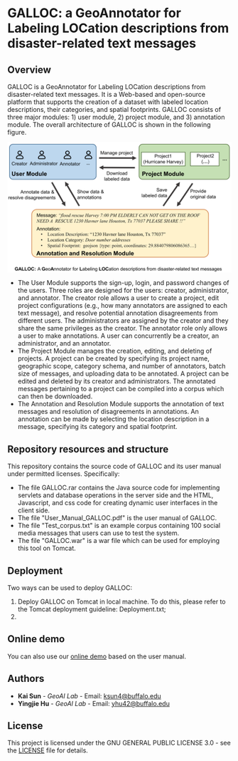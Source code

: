 # GALLOC: a GeoAnnotator for Labeling LOCation descriptions from disaster-related text messages

## Overview
GALLOC is a GeoAnnotator for Labeling LOCation descriptions from disaster-related text messages. It is a Web-based and open-source platform that supports the creation of a dataset with labeled location descriptions, their categories, and spatial footprints. 
GALLOC consists of three major modules: 1) user module, 2) project module, and 3) annotation module. The overall architecture of GALLOC is shown in the following figure.
<p align="center">
<img align="center" src="fig/overall_architecture.png" width="600" />
</p>

* The User Module supports the sign-up, login, and password changes of the users. Three roles are designed for the users: creator, administrator, and annotator. The creator role allows a user to create a project, edit project configurations (e.g., how many annotators are assigned to each text message), and resolve potential annotation disagreements from different users. The administrators are assigned by the creator and they share the same privileges as the creator. The annotator role only allows a user to make annotations. A user can concurrently be a creator, an administrator, and an annotator.
* The Project Module manages the creation, editing, and deleting of projects. A project can be created by specifying its project name, geographic scope, category schema, and number of annotators, batch size of messages, and uploading data to be annotated. A project can be edited and deleted by its creator and administrators. The annotated messages pertaining to a project can be compiled into a corpus which can then be downloaded. 
* The Annotation and Resolution Module supports the annotation of text messages and resolution of disagreements in annotations. An annotation can be made by selecting the location description in a message, specifying its category and spatial footprint.

## Repository resources and structure
This repository contains the source code of GALLOC and its user manual under permitted licenses. Specifically:
* The file GALLOC.rar contains the Java source code for implementing servlets and database operations in the server side and the HTML, Javascript, and css code for creating dynamic user interfaces in the client side.
* The file "User_Manual_GALLOC.pdf" is the user manual of GALLOC.
* The file "Test_corpus.txt" is an example corpus containing 100 social media messages that users can use to test the system.
* The file "GALLOC.war" is a war file which can be used for employing this tool on Tomcat.

## Deployment
Two ways can be used to deploy GALLOC:
1) Deploy GALLOC on Tomcat in local machine. To do this, please refer to the Tomcat deployment guideline: Deployment.txt;
2) 

## Online demo
You can also use our [online demo](https://geoai.geog.buffalo.edu/GALLOC/) based on the user manual.

## Authors
* **Kai Sun** - *GeoAI Lab* - Email: ksun4@buffalo.edu
* **Yingjie Hu** - *GeoAI Lab* - Email: yhu42@buffalo.edu

## License

This project is licensed under the GNU GENERAL PUBLIC LICENSE 3.0 - see the [LICENSE](LICENSE) file for details.
